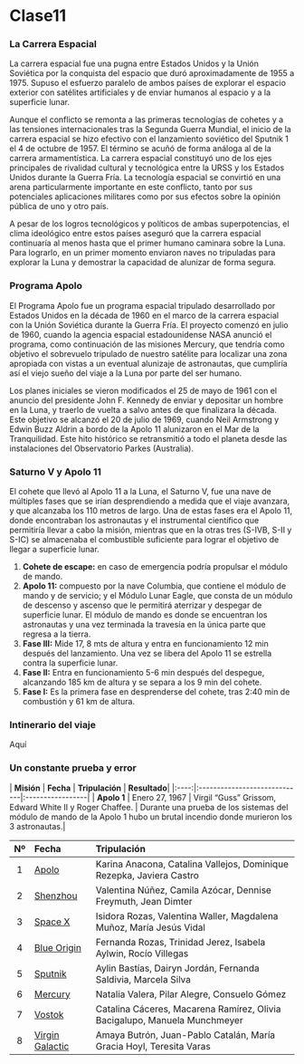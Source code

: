 # Clase11

### La Carrera Espacial
La carrera espacial fue una pugna entre Estados Unidos y la Unión Soviética por la conquista del espacio que duró aproximadamente de 1955 a 1975. Supuso el esfuerzo paralelo de ambos países de explorar el espacio exterior con satélites artificiales y de enviar humanos al espacio y a la superficie lunar.

Aunque el conflicto se remonta a las primeras tecnologías de cohetes y a las tensiones internacionales tras la Segunda Guerra Mundial, el inicio de la carrera espacial se hizo efectivo con el lanzamiento soviético del Sputnik 1 el 4 de octubre de 1957. El término se acuñó de forma análoga al de la carrera armamentística. La carrera espacial constituyó uno de los ejes principales de rivalidad cultural y tecnológica entre la URSS y los Estados Unidos durante la Guerra Fría. La tecnología espacial se convirtió en una arena particularmente importante en este conflicto, tanto por sus potenciales aplicaciones militares como por sus efectos sobre la opinión pública de uno y otro país.

A pesar de los logros tecnológicos y políticos de ambas superpotencias, el clima ideológico entre estos países aseguró que la carrera espacial continuaría al menos hasta que el primer humano caminara sobre la Luna. Para lograrlo, en un primer momento enviaron naves no tripuladas para explorar la Luna y demostrar la capacidad de alunizar de forma segura.

### Programa Apolo
El Programa Apolo fue un programa espacial tripulado desarrollado por Estados Unidos en la década de 1960 en el marco de la carrera espacial con la Unión Soviética durante la Guerra Fría. El proyecto comenzó en julio de 1960, cuando la agencia espacial estadounidense NASA anunció el programa, como continuación de las misiones Mercury, que tendría como objetivo el sobrevuelo tripulado de nuestro satélite para localizar una zona apropiada con vistas a un eventual alunizaje de astronautas, que cumpliría así el viejo sueño del viaje a la Luna por parte del ser humano. 

Los planes iniciales se vieron modificados el 25 de mayo de 1961 con el anuncio del presidente John F. Kennedy de enviar y depositar un hombre en la Luna, y traerlo de vuelta a salvo antes de que finalizara la década. Este objetivo se alcanzó el 20 de julio de 1969, cuando Neil Armstrong y Edwin Buzz Aldrin a bordo de la Apolo 11 alunizaron en el Mar de la Tranquilidad. Este hito histórico se retransmitió a todo el planeta desde las instalaciones del Observatorio Parkes (Australia).

### Saturno V y Apolo 11
El cohete que llevó al Apolo 11 a la Luna, el Saturno V, fue una nave de múltiples fases que se irían desprendiendo a medida que el viaje avanzara, y que alcanzaba los 110 metros de largo. Una de estas fases era el Apolo 11, donde encontraban los astronautas y el instrumental científico que permitiría llevar a cabo la misión, mientras que en la otras tres (S-IVB, S-II y S-IC) se almacenaba el combustible suficiente para lograr el objetivo de llegar a superficie lunar.

1. **Cohete de escape:** en caso de emergencia podría propulsar el módulo de mando.
2. **Apolo 11:** compuesto por la nave Columbia, que contiene el módulo de mando y de servicio; y el Módulo Lunar Eagle, que consta de un módulo de descenso y ascenso que le permitirá aterrizar y despegar de superficie lunar. El módulo de mando es donde se encuentran los astronautas y una vez terminada la travesía en la única parte que regresa a la tierra.
3. **Fase III:** Mide 17, 8 mts de altura y entra en funcionamiento 12 min después del lanzamiento. Una vez se libera del Apolo 11 se estrella contra la superficie lunar.
4. **Fase II:** Entra en funcionamiento 5-6 min después del despegue, alcanzando 185 km de altura y se separa a los 9 min del cohete. 
5. **Fase I:** Es la primera fase en desprenderse del cohete, tras 2:40 min de combustión y 61 km de altura.

### Intinerario del viaje
Aquí

### Un constante prueba y error
| **Misión** | **Fecha** | **Tripulación** | **Resultado**|
|:----:|:-----------------------------|:-----------------|
| **Apolo 1** | Enero 27, 1967 | Virgil “Guss” Grissom, Edward White II y Roger Chaffee.  | Durante una prueba de los sistemas del módulo de mando de la Apolo 1 hubo un brutal incendio donde murieron los 3 astronautas.|

| Nº | Fecha | Tripulación |
|:----:|:-----------------------------|:-----------------|
| 1 | [Apolo](https://github.com/Programa-Apolo) | Karina Anacona, Catalina Vallejos, Dominique Rezepka, Javiera Castro |
| 2 | [Shenzhou](https://github.com/Programa-Shenzhou) | Valentina Núñez, Camila Azócar, Dennise Freymuth, Jean Dimter |
| 3 | [Space X](https://github.com/Space-X-Elon-Musk) | Isidora Rozas, Valentina Waller, Magdalena Muñoz, María Jesús Vidal |
| 4 | [Blue Origin]( https://github.com/Blue-Jeff-Bezos) | Fernanda Rozas, Trinidad Jerez, Isabela Aylwin, Rocío Villegas |
| 5 | [Sputnik](https://github.com/SateliteSputnik) | Aylin Bastías, Dairyn Jordán, Fernanda Saldivia, Marcela Silva |
| 6 | [Mercury](https://github.com/ProyectoMercury) | Natalia Valera, Pilar Alegre, Consuelo Gómez |
| 7 | [Vostok](https://github.com/ProgramaVostok) | Catalina Cáceres, Macarena Ramírez, Olivia Bacigalupo, Manuela Munchmeyer |
| 8 | [Virgin Galactic](https://github.com/Programa-Virgin-Galactic) | Amaya Butrón, Juan-Pablo Catalán, María Gracia Hoyl, Teresita Varas | 




